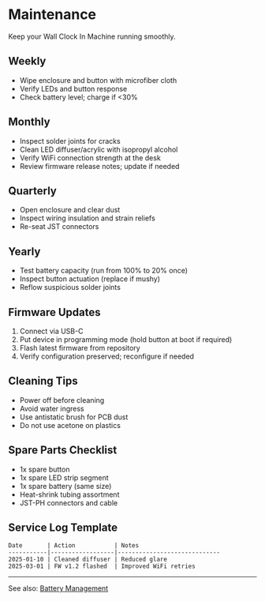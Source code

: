 # Maintenance

Keep your Wall Clock In Machine running smoothly.

## Weekly
- Wipe enclosure and button with microfiber cloth
- Verify LEDs and button response
- Check battery level; charge if <30%

## Monthly
- Inspect solder joints for cracks
- Clean LED diffuser/acrylic with isopropyl alcohol
- Verify WiFi connection strength at the desk
- Review firmware release notes; update if needed

## Quarterly
- Open enclosure and clear dust
- Inspect wiring insulation and strain reliefs
- Re-seat JST connectors

## Yearly
- Test battery capacity (run from 100% to 20% once)
- Inspect button actuation (replace if mushy)
- Reflow suspicious solder joints

## Firmware Updates
1. Connect via USB-C
2. Put device in programming mode (hold button at boot if required)
3. Flash latest firmware from repository
4. Verify configuration preserved; reconfigure if needed

## Cleaning Tips
- Power off before cleaning
- Avoid water ingress
- Use antistatic brush for PCB dust
- Do not use acetone on plastics

## Spare Parts Checklist
- 1x spare button
- 1x spare LED strip segment
- 1x spare battery (same size)
- Heat-shrink tubing assortment
- JST-PH connectors and cable

## Service Log Template

```
Date       | Action           | Notes
-----------|------------------|-----------------------------
2025-01-10 | Cleaned diffuser | Reduced glare
2025-03-01 | FW v1.2 flashed  | Improved WiFi retries
```

---

See also: [Battery Management](battery.md)